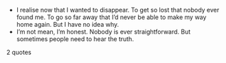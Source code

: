  - I realise now that I wanted to disappear. To get so lost that nobody ever found me. To go so far away that I’d never be able to make my way home again. But I have no idea why.
 - I’m not mean, I’m honest. Nobody is ever straightforward. But sometimes people need to hear the truth.

2 quotes